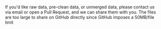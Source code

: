 If you'd like raw data, pre-clean data, or unmerged data, please contact us via email or open a Pull Request, and we can share them with you. The files are too large to share on GitHub directly since GitHub imposes a 50MB/file limit
